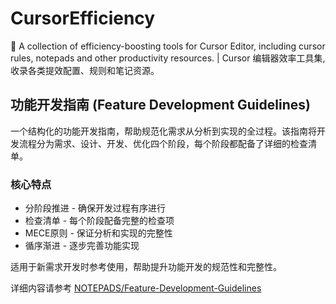 # CursorEfficiency
🚀 A collection of efficiency-boosting tools for Cursor Editor, including cursor rules, notepads and other productivity resources. | Cursor 编辑器效率工具集,收录各类提效配置、规则和笔记资源。

## 功能开发指南 (Feature Development Guidelines)

一个结构化的功能开发指南，帮助规范化需求从分析到实现的全过程。该指南将开发流程分为需求、设计、开发、优化四个阶段，每个阶段都配备了详细的检查清单。

### 核心特点

- 分阶段推进 - 确保开发过程有序进行
- 检查清单 - 每个阶段配备完整的检查项
- MECE原则 - 保证分析和实现的完整性
- 循序渐进 - 逐步完善功能实现

适用于新需求开发时参考使用，帮助提升功能开发的规范性和完整性。

详细内容请参考 [NOTEPADS/Feature-Development-Guidelines](NOTEPADS/Feature-Development-Guidelines)
